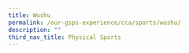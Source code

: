 ```yaml
---
title: Wushu
permalink: /our-gsps-experience/cca/sports/wushu/
description: ""
third_nav_title: Physical Sports
---
```

